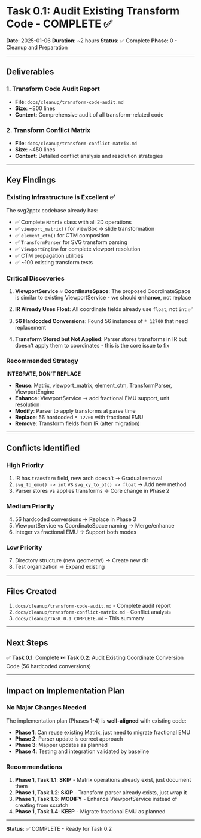 # Task 0.1: Audit Existing Transform Code - COMPLETE ✅

**Date**: 2025-01-06
**Duration**: ~2 hours
**Status**: ✅ Complete
**Phase**: 0 - Cleanup and Preparation

---

## Deliverables

### 1. Transform Code Audit Report
- **File**: `docs/cleanup/transform-code-audit.md`
- **Size**: ~800 lines
- **Content**: Comprehensive audit of all transform-related code

### 2. Transform Conflict Matrix
- **File**: `docs/cleanup/transform-conflict-matrix.md`
- **Size**: ~450 lines
- **Content**: Detailed conflict analysis and resolution strategies

---

## Key Findings

### Existing Infrastructure is Excellent ✅

The svg2pptx codebase already has:
- ✅ Complete `Matrix` class with all 2D operations
- ✅ `viewport_matrix()` for viewBox → slide transformation
- ✅ `element_ctm()` for CTM composition
- ✅ `TransformParser` for SVG transform parsing
- ✅ `ViewportEngine` for complete viewport resolution
- ✅ CTM propagation utilities
- ✅ ~100 existing transform tests

### Critical Discoveries

1. **ViewportService ≈ CoordinateSpace**: The proposed CoordinateSpace is similar to existing ViewportService - we should **enhance**, not replace

2. **IR Already Uses Float**: All coordinate fields already use `float`, not `int` ✅

3. **56 Hardcoded Conversions**: Found 56 instances of `* 12700` that need replacement

4. **Transform Stored but Not Applied**: Parser stores transforms in IR but doesn't apply them to coordinates - this is the core issue to fix

### Recommended Strategy

**INTEGRATE, DON'T REPLACE**

- **Reuse**: Matrix, viewport_matrix, element_ctm, TransformParser, ViewportEngine
- **Enhance**: ViewportService → add fractional EMU support, unit resolution
- **Modify**: Parser to apply transforms at parse time
- **Replace**: 56 hardcoded `* 12700` with fractional EMU
- **Remove**: Transform fields from IR (after migration)

---

## Conflicts Identified

### High Priority
1. IR has `transform` field, new arch doesn't → Gradual removal
2. `svg_to_emu() -> int` vs `svg_xy_to_pt() -> float` → Add new method
3. Parser stores vs applies transforms → Core change in Phase 2

### Medium Priority
4. 56 hardcoded conversions → Replace in Phase 3
5. ViewportService vs CoordinateSpace naming → Merge/enhance
6. Integer vs fractional EMU → Support both modes

### Low Priority
7. Directory structure (new geometry/) → Create new dir
8. Test organization → Expand existing

---

## Files Created

1. `docs/cleanup/transform-code-audit.md` - Complete audit report
2. `docs/cleanup/transform-conflict-matrix.md` - Conflict analysis
3. `docs/cleanup/TASK_0.1_COMPLETE.md` - This summary

---

## Next Steps

✅ **Task 0.1**: Complete
⏭️ **Task 0.2**: Audit Existing Coordinate Conversion Code (56 hardcoded conversions)

---

## Impact on Implementation Plan

### No Major Changes Needed

The implementation plan (Phases 1-4) is **well-aligned** with existing code:

- **Phase 1**: Can reuse existing Matrix, just need to migrate fractional EMU
- **Phase 2**: Parser update is correct approach
- **Phase 3**: Mapper updates as planned
- **Phase 4**: Testing and integration validated by baseline

### Recommendations

1. **Phase 1, Task 1.1**: **SKIP** - Matrix operations already exist, just document them
2. **Phase 1, Task 1.2**: **SKIP** - Transform parser already exists, just wrap it
3. **Phase 1, Task 1.3**: **MODIFY** - Enhance ViewportService instead of creating from scratch
4. **Phase 1, Task 1.4**: **KEEP** - Migrate fractional EMU as planned

---

**Status**: ✅ COMPLETE - Ready for Task 0.2
